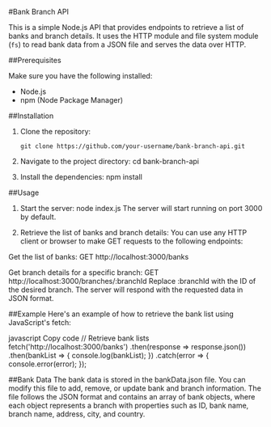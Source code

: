 #Bank Branch API

This is a simple Node.js API that provides endpoints to retrieve a list of banks and branch details. It uses the HTTP module and file system module (`fs`) to read bank data from a JSON file and serves the data over HTTP.

##Prerequisites

Make sure you have the following installed:

- Node.js
- npm (Node Package Manager)

##Installation

1. Clone the repository:

   ```shell
   git clone https://github.com/your-username/bank-branch-api.git

2. Navigate to the project directory:
cd bank-branch-api

3. Install the dependencies:
npm install

##Usage

1. Start the server:
node index.js
The server will start running on port 3000 by default.

2. Retrieve the list of banks and branch details:
You can use any HTTP client or browser to make GET requests to the following endpoints:

Get the list of banks:
GET http://localhost:3000/banks

Get branch details for a specific branch:
GET http://localhost:3000/branches/:branchId
Replace :branchId with the ID of the desired branch.
The server will respond with the requested data in JSON format.

##Example
Here's an example of how to retrieve the bank list using JavaScript's fetch:

javascript
Copy code
// Retrieve bank lists
fetch('http://localhost:3000/banks')
  .then(response => response.json())
  .then(bankList => {
    console.log(bankList);
  })
  .catch(error => {
    console.error(error);
  });

##Bank Data
The bank data is stored in the bankData.json file. You can modify this file to add, remove, or update bank and branch information. The file follows the JSON format and contains an array of bank objects, where each object represents a branch with properties such as ID, bank name, branch name, address, city, and country.
